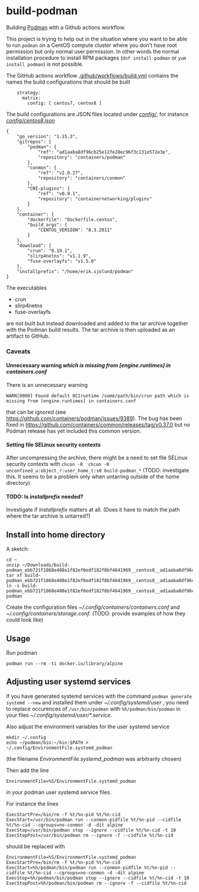 # build-podman

Building [Podman](https://github.com/containers/podman) with a Github actions workflow.

This project is trying to help out in the situation where you want to be able to run 
`podman` on a CentOS compute cluster where you don't have root permission but only normal user permission. In other words
the normal installation procedure to install RPM packages (`dnf install podman` or `yum install podman`) is not possible.

The GitHub actions workflow [.github/workflows/build.yml](.github/workflows/build.yml) contains the names the build configurations that should be built

```
    strategy:
      matrix:
        config: [ centos7, centos8 ]
```

The build configurations are JSON files located under [_config/_](config/), for instance [_config/centos8.json_](config/centos8.json)

```
{
    "go_version": "1.15.3",
    "gitrepos": {
        "podman": {
            "ref": "ad1aaba8df96cb25e12fe28ec96f3c131e572e3e",
            "repository": "containers/podman"
        },
        "conmon": {
            "ref": "v2.0.27",
            "repository": "containers/conmon"
        },
        "CNI-plugins": {
            "ref": "v0.9.1",
            "repository": "containernetworking/plugins"
        }
    },
    "container": {
        "dockerfile": "Dockerfile.centos",
        "build_args": {
            "CENTOS_VERSION": "8.3.2011"
        }
    },
    "download": {
        "crun": "0.19.1",
        "slirp4netns": "v1.1.9",
        "fuse-overlayfs": "v1.5.0"
    },
    "installprefix": "/home/erik.sjolund/podman"
}
```

The executables

* crun
* slirp4netns
* fuse-overlayfs

are not built but instead downloaded and added to the tar archive together with the Podman build results.
The tar archive is then uploaded as an artifact to GitHub.

### Caveats

#### Unnecessary warning _which is missing from [engine.runtimes] in containers.conf_

There is an unnecessary warning

```
WARN[0000] Found default OCIruntime /some/path/bin/crun path which is missing from [engine.runtimes] in containers.conf
```

that can be ignored (see https://github.com/containers/podman/issues/9389). The bug has been fixed in https://github.com/containers/common/releases/tag/v0.37.0 but no Podman release has yet included this common version.

#### Setting file SELinux security contexts

After uncompressing the archive, there might be a need to set file SELinux security contexts with `chcon -R  chcon -R unconfined_u:object_r:user_home_t:s0 build-podman_*` (TODO: investigate this. It seems to be a problem only when untarring outside of the home directory)

#### TODO: Is  _installprefix_ needed?

Investigate if _installprefix_ matters at all. (Does it have to match the path where the tar archive is untarred?)

## Install into home directory

A sketch:

```
cd ~
unzip ~/Downloads/build-podman_ebb721f1868e408e1f82ef0edf182f8bf4641969__centos8__ad1aaba8df96cb25e12fe28ec96f3c131e572e3e__v2.0.27__v0.9.1__1.15.3__0.19.1__v1.1.9__v1.5.0.tar.zip
tar xf build-podman_ebb721f1868e408e1f82ef0edf182f8bf4641969__centos8__ad1aaba8df96cb25e12fe28ec96f3c131e572e3e__v2.0.27__v0.9.1__1.15.3__0.19.1__v1.1.9__v1.5.0.tar
ln -s build-podman_ebb721f1868e408e1f82ef0edf182f8bf4641969__centos8__ad1aaba8df96cb25e12fe28ec96f3c131e572e3e__v2.0.27__v0.9.1__1.15.3__0.19.1__v1.1.9__v1.5.0 podman
```

Create the configuration files _~/.config/containers/containers.conf_
and _~/.config/containers/storage.conf_. (TODO: provide examples of how they could look like)

## Usage

Run podman

```
podman run --rm -ti docker.io/library/alpine
```

## Adjusting user systemd services

If you have generated systemd services with the command `podman generate systemd --new` and installed them under _~/.config/systemd/user_ , you need to replace occurences of `/usr/bin/podman` with `%h/podman/bin/podman`
in your files  _~/.config/systemd/user/*.service_. 

Also adjust the environment variables for the user systemd service

```
mkdir ~/.config
echo ~/podman/bin:~/bin:$PATH > ~/.config/EnvironmentFile.systemd_podman
```

(the filename _EnvironmentFile.systemd_podman_ was arbitrarily chosen)

Then add the line

```
EnvironmentFile=%S/EnvironmentFile.systemd_podman
```
in your podman user systemd service files.

For instance the lines

```
ExecStartPre=/bin/rm -f %t/%n-pid %t/%n-cid
ExecStart=/usr/bin/podman run --conmon-pidfile %t/%n-pid --cidfile %t/%n-cid --cgroups=no-conmon -d -dit alpine
ExecStop=/usr/bin/podman stop --ignore --cidfile %t/%n-cid -t 10
ExecStopPost=/usr/bin/podman rm --ignore -f --cidfile %t/%n-cid
```
should be replaced with

```
EnvironmentFile=%S/EnvironmentFile.systemd_podman
ExecStartPre=/bin/rm -f %t/%n-pid %t/%n-cid
ExecStart=%h/podman/bin/podman run --conmon-pidfile %t/%n-pid --cidfile %t/%n-cid --cgroups=no-conmon -d -dit alpine
ExecStop=%h/podman/bin/podman stop --ignore --cidfile %t/%n-cid -t 10
ExecStopPost=%h/podman/bin/podman rm --ignore -f --cidfile %t/%n-cid
```
